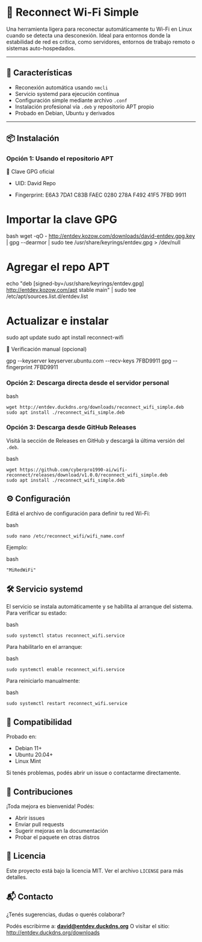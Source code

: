 # 🔄 Reconnect Wi-Fi Simple

Una herramienta ligera para reconectar automáticamente tu Wi-Fi en Linux cuando se detecta una desconexión. Ideal para entornos donde la estabilidad de red es crítica, como servidores, entornos de trabajo remoto o sistemas auto-hospedados.

---

## 🚀 Características

- Reconexión automática usando `nmcli`
- Servicio systemd para ejecución continua
- Configuración simple mediante archivo `.conf`
- Instalación profesional vía `.deb` y repositorio APT propio
- Probado en Debian, Ubuntu y derivados

---

## 📦 Instalación

### Opción 1: Usando el repositorio APT

🔐 Clave GPG oficial
- UID: David Repo

- Fingerprint: E6A3 7DA1 C83B FAEC 0280 278A F492 41F5 7FBD 9911

# Importar la clave GPG
bash
wget -qO - http://entdev.kozow.com/downloads/david-entdev.gpg.key | gpg --dearmor | sudo tee /usr/share/keyrings/entdev.gpg > /dev/null

# Agregar el repo APT
echo "deb [signed-by=/usr/share/keyrings/entdev.gpg] http://entdev.kozow.com/apt stable main" | sudo tee /etc/apt/sources.list.d/entdev.list

# Actualizar e instalar
sudo apt update
 sudo apt install reconnect-wifi

🧪 Verificación manual (opcional)

gpg --keyserver keyserver.ubuntu.com --recv-keys 7FBD9911
gpg --fingerprint 7FBD9911

### Opción 2: Descarga directa desde el servidor personal

bash

```
wget http://entdev.duckdns.org/downloads/reconnect_wifi_simple.deb
sudo apt install ./reconnect_wifi_simple.deb
```

### Opción 3: Descarga desde GitHub Releases

Visitá la sección de Releases en GitHub y descargá la última versión del `.deb`.

bash

```
wget https://github.com/cyberpro1990-ai/wifi-reconnect/releases/download/v1.0.0/reconnect_wifi_simple.deb
sudo apt install ./reconnect_wifi_simple.deb
```

## ⚙️ Configuración

Editá el archivo de configuración para definir tu red Wi-Fi:

bash

```
sudo nano /etc/reconnect_wifi/wifi_name.conf
```

Ejemplo:

bash

```
"MiRedWiFi"
```

## 🛠️ Servicio systemd

El servicio se instala automáticamente y se habilita al arranque del sistema. 
Para verificar su estado:

bash

```
sudo systemctl status reconnect_wifi.service
```

Para habilitarlo en el arranque:

bash

```
sudo systemctl enable reconnect_wifi.service
```

Para reiniciarlo manualmente:

bash

```
sudo systemctl restart reconnect_wifi.service
```

## 🧪 Compatibilidad

Probado en:

- Debian 11+
- Ubuntu 20.04+
- Linux Mint

Si tenés problemas, podés abrir un issue o contactarme directamente.

## 🤝 Contribuciones

¡Toda mejora es bienvenida! Podés:

- Abrir issues
- Enviar pull requests
- Sugerir mejoras en la documentación
- Probar el paquete en otras distros

## 📄 Licencia

Este proyecto está bajo la licencia MIT. Ver el archivo `LICENSE` para más detalles.

## 📬 Contacto

¿Tenés sugerencias, dudas o querés colaborar?

Podés escribirme a: **david@entdev.duckdns.org**   O visitar el sitio: http://entdev.duckdns.org/downloads
